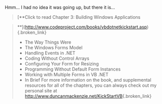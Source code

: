 Hmm... I had no idea it was going up, but there it is... 

> [**Click to read Chapter 3: Building Windows Applications
  
>**](http://www.codeproject.com/books/vbdotnetkickstart.asp){.broken_link} 
> 
>   * The Way Things Were
>   * The Windows Forms Model
>   * Handling Events in .NET
>   * Coding Without Control Arrays
>   * Configuring Your Form for Resizing
>   * Programming Without Default Form Instances
>   * Working with Multiple Forms in VB .NET
>   * In Brief
For more information on the book, and supplemental resources for all of the chapters, you can always check out my personal site at <http://www.duncanmackenzie.net/KickStartVB>{.broken_link}
